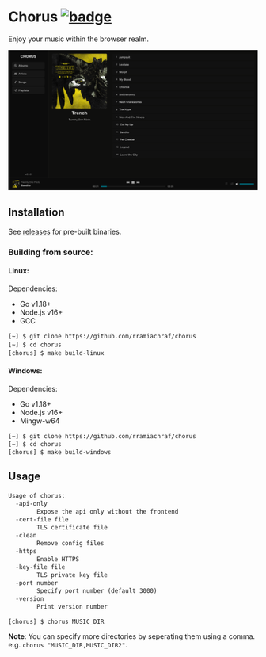 # Chorus [![badge](https://github.com/rramiachraf/chorus/actions/workflows/main.yml/badge.svg)](https://github.com/rramiachraf/chorus/actions/workflows/main.yml)
Enjoy your music within the browser realm.

![Screenshot](https://raw.githubusercontent.com/rramiachraf/chorus/main/screenshot.png)

## Installation
See [releases](https://github.com/rramiachraf/chorus/releases) for pre-built binaries.
### Building from source:
#### Linux:
Dependencies:

- Go v1.18+
- Node.js v16+
- GCC
 
```bash
[~] $ git clone https://github.com/rramiachraf/chorus
[~] $ cd chorus
[chorus] $ make build-linux
```

#### Windows:
Dependencies:

- Go v1.18+
- Node.js v16+
- Mingw-w64
 
```
[~] $ git clone https://github.com/rramiachraf/chorus
[~] $ cd chorus
[chorus] $ make build-windows
```

## Usage
```
Usage of chorus:
  -api-only
    	Expose the api only without the frontend
  -cert-file file
    	TLS certificate file
  -clean
    	Remove config files
  -https
    	Enable HTTPS
  -key-file file
    	TLS private key file
  -port number
    	Specify port number (default 3000)
  -version
    	Print version number
```
```bash
[chorus] $ chorus MUSIC_DIR
```
**Note**: You can specify more directories by seperating them using a comma.
e.g. `chorus "MUSIC_DIR,MUSIC_DIR2"`.
